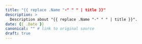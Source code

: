 ```yaml
---
title: "{{ replace .Name "-" " " | title }}"
description: >
  Description about "{{ replace .Name "-" " " | title }}".
date: {{ .Date }}
canonical: "" # link to original source
draft: true
---
```


